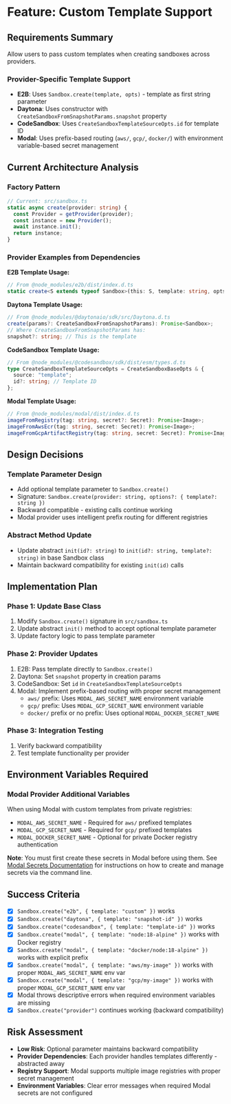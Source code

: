 # Feature: Custom Template Support

## Requirements Summary

Allow users to pass custom templates when creating sandboxes across providers.

### Provider-Specific Template Support

- **E2B**: Uses `Sandbox.create(template, opts)` - template as first string parameter
- **Daytona**: Uses constructor with `CreateSandboxFromSnapshotParams.snapshot` property  
- **CodeSandbox**: Uses `CreateSandboxTemplateSourceOpts.id` for template ID
- **Modal**: Uses prefix-based routing (`aws/`, `gcp/`, `docker/`) with environment variable-based secret management

## Current Architecture Analysis

### Factory Pattern
```typescript
// Current: src/sandbox.ts
static async create(provider: string) {
  const Provider = getProvider(provider);
  const instance = new Provider();
  await instance.init();
  return instance;
}
```

### Provider Examples from Dependencies

**E2B Template Usage:**
```typescript
// From @node_modules/e2b/dist/index.d.ts
static create<S extends typeof Sandbox>(this: S, template: string, opts?: SandboxOpts): Promise<InstanceType<S>>;
```

**Daytona Template Usage:**  
```typescript
// From @node_modules/@daytonaio/sdk/src/Daytona.d.ts
create(params?: CreateSandboxFromSnapshotParams): Promise<Sandbox>;
// Where CreateSandboxFromSnapshotParams has:
snapshot?: string; // This is the template
```

**CodeSandbox Template Usage:**
```typescript  
// From @node_modules/@codesandbox/sdk/dist/esm/types.d.ts
type CreateSandboxTemplateSourceOpts = CreateSandboxBaseOpts & {
  source: "template";
  id?: string; // Template ID
};
```

**Modal Template Usage:**
```typescript
// From @node_modules/modal/dist/index.d.ts
imageFromRegistry(tag: string, secret?: Secret): Promise<Image>;
imageFromAwsEcr(tag: string, secret: Secret): Promise<Image>;
imageFromGcpArtifactRegistry(tag: string, secret: Secret): Promise<Image>;
```

## Design Decisions

### Template Parameter Design
- Add optional template parameter to `Sandbox.create()`
- Signature: `Sandbox.create(provider: string, options?: { template?: string })`
- Backward compatible - existing calls continue working
- Modal provider uses intelligent prefix routing for different registries

### Abstract Method Update
- Update abstract `init(id?: string)` to `init(id?: string, template?: string)` in base Sandbox class
- Maintain backward compatibility for existing `init(id)` calls

## Implementation Plan

### Phase 1: Update Base Class
1. Modify `Sandbox.create()` signature in `src/sandbox.ts`
2. Update abstract `init()` method to accept optional template parameter
3. Update factory logic to pass template parameter

### Phase 2: Provider Updates
1. E2B: Pass template directly to `Sandbox.create()`
2. Daytona: Set `snapshot` property in creation params
3. CodeSandbox: Set `id` in `CreateSandboxTemplateSourceOpts` 
4. Modal: Implement prefix-based routing with proper secret management
   - `aws/` prefix: Uses `MODAL_AWS_SECRET_NAME` environment variable
   - `gcp/` prefix: Uses `MODAL_GCP_SECRET_NAME` environment variable  
   - `docker/` prefix or no prefix: Uses optional `MODAL_DOCKER_SECRET_NAME`

### Phase 3: Integration Testing
1. Verify backward compatibility
2. Test template functionality per provider

## Environment Variables Required

### Modal Provider Additional Variables
When using Modal with custom templates from private registries:
- `MODAL_AWS_SECRET_NAME` - Required for `aws/` prefixed templates 
- `MODAL_GCP_SECRET_NAME` - Required for `gcp/` prefixed templates
- `MODAL_DOCKER_SECRET_NAME` - Optional for private Docker registry authentication

**Note**: You must first create these secrets in Modal before using them. See [Modal Secrets Documentation](https://modal.com/docs/guide/secrets#interact-with-secrets-from-the-command-line) for instructions on how to create and manage secrets via the command line.

## Success Criteria
- [x] `Sandbox.create("e2b", { template: "custom" })` works
- [x] `Sandbox.create("daytona", { template: "snapshot-id" })` works  
- [x] `Sandbox.create("codesandbox", { template: "template-id" })` works
- [x] `Sandbox.create("modal", { template: "node:18-alpine" })` works with Docker registry
- [x] `Sandbox.create("modal", { template: "docker/node:18-alpine" })` works with explicit prefix
- [x] `Sandbox.create("modal", { template: "aws/my-image" })` works with proper `MODAL_AWS_SECRET_NAME` env var
- [x] `Sandbox.create("modal", { template: "gcp/my-image" })` works with proper `MODAL_GCP_SECRET_NAME` env var
- [x] Modal throws descriptive errors when required environment variables are missing
- [x] `Sandbox.create("provider")` continues working (backward compatibility)

## Risk Assessment
- **Low Risk**: Optional parameter maintains backward compatibility
- **Provider Dependencies**: Each provider handles templates differently - abstracted away
- **Registry Support**: Modal supports multiple image registries with proper secret management
- **Environment Variables**: Clear error messages when required Modal secrets are not configured
